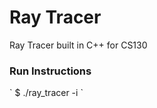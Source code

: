 # Ray Tracer
Ray Tracer built in C++ for CS130

<h3>Run Instructions</h3>
`
$ ./ray_tracer -i <test-file>
`
